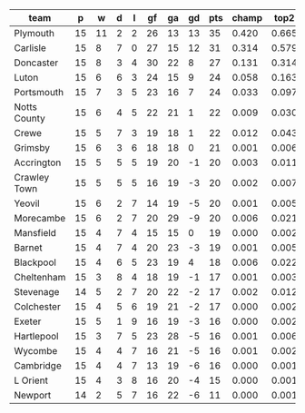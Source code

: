 |     team     | p  | w  | d | l | gf | ga | gd | pts | champ | top2  | top3  | top4  |  5-7  | bot4  | bot3  | bot2  |
|--------------|----|----|---|---|----|----|----|-----|-------|-------|-------|-------|-------|-------|-------|-------|
| Plymouth     | 15 | 11 | 2 | 2 | 26 | 13 | 13 |  35 | 0.420 | 0.665 | 0.805 | 0.879 | 0.090 | 0.000 | 0.000 | 0.000|
| Carlisle     | 15 |  8 | 7 | 0 | 27 | 15 | 12 |  31 | 0.314 | 0.579 | 0.738 | 0.837 | 0.115 | 0.000 | 0.000 | 0.000|
| Doncaster    | 15 |  8 | 3 | 4 | 30 | 22 |  8 |  27 | 0.131 | 0.314 | 0.499 | 0.640 | 0.216 | 0.001 | 0.001 | 0.000|
| Luton        | 15 |  6 | 6 | 3 | 24 | 15 |  9 |  24 | 0.058 | 0.163 | 0.298 | 0.432 | 0.271 | 0.005 | 0.003 | 0.001|
| Portsmouth   | 15 |  7 | 3 | 5 | 23 | 16 |  7 |  24 | 0.033 | 0.097 | 0.198 | 0.310 | 0.287 | 0.012 | 0.008 | 0.003|
| Notts County | 15 |  6 | 4 | 5 | 22 | 21 |  1 |  22 | 0.009 | 0.030 | 0.069 | 0.128 | 0.213 | 0.051 | 0.033 | 0.019|
| Crewe        | 15 |  5 | 7 | 3 | 19 | 18 |  1 |  22 | 0.012 | 0.043 | 0.095 | 0.163 | 0.252 | 0.036 | 0.020 | 0.012|
| Grimsby      | 15 |  6 | 3 | 6 | 18 | 18 |  0 |  21 | 0.001 | 0.006 | 0.018 | 0.038 | 0.103 | 0.159 | 0.113 | 0.068|
| Accrington   | 15 |  5 | 5 | 5 | 19 | 20 | -1 |  20 | 0.003 | 0.011 | 0.029 | 0.058 | 0.137 | 0.119 | 0.083 | 0.048|
| Crawley Town | 15 |  5 | 5 | 5 | 16 | 19 | -3 |  20 | 0.002 | 0.007 | 0.020 | 0.045 | 0.126 | 0.135 | 0.096 | 0.059|
| Yeovil       | 15 |  6 | 2 | 7 | 14 | 19 | -5 |  20 | 0.001 | 0.005 | 0.015 | 0.033 | 0.097 | 0.189 | 0.133 | 0.082|
| Morecambe    | 15 |  6 | 2 | 7 | 20 | 29 | -9 |  20 | 0.006 | 0.021 | 0.054 | 0.097 | 0.178 | 0.076 | 0.050 | 0.030|
| Mansfield    | 15 |  4 | 7 | 4 | 15 | 15 |  0 |  19 | 0.000 | 0.002 | 0.008 | 0.017 | 0.057 | 0.285 | 0.214 | 0.141|
| Barnet       | 15 |  4 | 7 | 4 | 20 | 23 | -3 |  19 | 0.001 | 0.005 | 0.014 | 0.030 | 0.104 | 0.173 | 0.125 | 0.079|
| Blackpool    | 15 |  4 | 6 | 5 | 23 | 19 |  4 |  18 | 0.006 | 0.022 | 0.055 | 0.103 | 0.196 | 0.070 | 0.047 | 0.025|
| Cheltenham   | 15 |  3 | 8 | 4 | 18 | 19 | -1 |  17 | 0.001 | 0.003 | 0.009 | 0.021 | 0.066 | 0.251 | 0.187 | 0.117|
| Stevenage    | 14 |  5 | 2 | 7 | 20 | 22 | -2 |  17 | 0.002 | 0.012 | 0.032 | 0.061 | 0.140 | 0.121 | 0.083 | 0.050|
| Colchester   | 15 |  4 | 5 | 6 | 19 | 21 | -2 |  17 | 0.000 | 0.002 | 0.008 | 0.019 | 0.061 | 0.267 | 0.197 | 0.130|
| Exeter       | 15 |  5 | 1 | 9 | 16 | 19 | -3 |  16 | 0.000 | 0.002 | 0.007 | 0.017 | 0.051 | 0.294 | 0.227 | 0.150|
| Hartlepool   | 15 |  3 | 7 | 5 | 23 | 28 | -5 |  16 | 0.001 | 0.006 | 0.016 | 0.037 | 0.100 | 0.180 | 0.129 | 0.083|
| Wycombe      | 15 |  4 | 4 | 7 | 16 | 21 | -5 |  16 | 0.001 | 0.002 | 0.007 | 0.018 | 0.059 | 0.278 | 0.210 | 0.140|
| Cambridge    | 15 |  4 | 4 | 7 | 13 | 19 | -6 |  16 | 0.000 | 0.001 | 0.002 | 0.005 | 0.027 | 0.442 | 0.358 | 0.262|
| L Orient     | 15 |  4 | 3 | 8 | 16 | 20 | -4 |  15 | 0.000 | 0.001 | 0.002 | 0.007 | 0.030 | 0.415 | 0.327 | 0.239|
| Newport      | 14 |  2 | 5 | 7 | 16 | 22 | -6 |  11 | 0.000 | 0.001 | 0.003 | 0.007 | 0.029 | 0.439 | 0.356 | 0.263|
